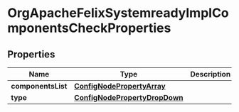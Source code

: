 
# OrgApacheFelixSystemreadyImplComponentsCheckProperties

## Properties
Name | Type | Description | Notes
------------ | ------------- | ------------- | -------------
**componentsList** | [**ConfigNodePropertyArray**](ConfigNodePropertyArray.md) |  |  [optional]
**type** | [**ConfigNodePropertyDropDown**](ConfigNodePropertyDropDown.md) |  |  [optional]



